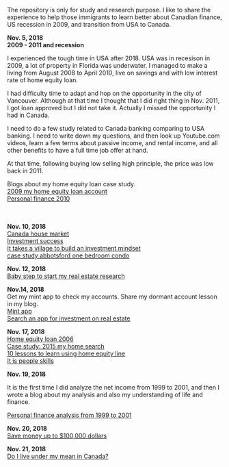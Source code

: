 The repository is only for study and research purpose. I like to share the experience to help those immigrants to learn better about Canadian finance, US recession in 2009, and transition from USA to Canada. <br>

**Nov. 5, 2018** <br>
**2009 - 2011 and recession**<br>

I experienced the tough time in USA after 2018. USA was in recesison in 2009, a lot of property in Florida was underwater. I managed to make a living from August 2008 to April 2010, live on savings and with low interest rate of home equity loan. 

I had difficulty time to adapt and hop on the opportunity in the city of Vancouver. Although at that time I thought that I did right thing in Nov. 2011, I got loan approved but I did not take it. Actually I missed the opportunity I had in Canada. 

I need to do a few study related to Canada banking comparing to USA banking. I need to write down my questions, and then look up Youtube.com videos, learn a few terms about passive income, and rental income, and all other benefits to have a full time job offer at hand. 

At that time, following buying low selling high principle, the price was low back in 2011. 

Blogs about my home equity loan case study. <br>
[2009 my home equity loan account](http://juliachencoding.blogspot.com/2018/11/2009-my-home-equity-loan-account.html)<br>
[Personal finance 2010](http://juliachencoding.blogspot.com/2018/11/personal-finance-2010.html)<br>
[]()<br>
[]()<br>

**Nov. 10, 2018**<br>
[Canada house market](http://juliachencoding.blogspot.com/2018/11/canada-house-market.html)<br>
[Investment success](http://juliachencoding.blogspot.com/2018/11/investment-success.html)<br>
[It takes a village to build an investment mindset](http://juliachencoding.blogspot.com/2018/11/it-takes-village-to-build-investment.html)<br>
[case study abbotsford one bedroom condo](https://juliachencoding.blogspot.com/2018/11/case-study-abbotsford-one-bedroom-condo.html)<br>

**Nov. 12, 2018**<br>
[Baby step to start my real estate research](http://juliachencoding.blogspot.com/2018/11/baby-step-to-start-my-real-estate.html)<br>

**Nov.14, 2018**<br>
Get my mint app to check my accounts. Share my dormant account lesson in my blog. <br>
[Mint app](http://juliachencoding.blogspot.com/2018/11/mint-app.html)<br>
[Search an app for investment on real estate](http://juliachencoding.blogspot.com/2018/11/search-app-for-investment-on-real-estate.html)<br>

**Nov. 17, 2018**<br>
[Home equity loan 2006](http://juliachencoding.blogspot.com/2018/11/home-equity-loan-2006.html)<br>
[Case study: 2015 my home search](http://juliachencoding.blogspot.com/2018/11/case-study-2015-my-home-search.html)<br>
[10 lessons to learn using home equity line](http://juliachencoding.blogspot.com/2018/11/10-lessons-to-learn-using-home-equity.html)<br>
[It is people skills](http://juliachencoding.blogspot.com/2018/11/it-is-people-skills.html)<br>

**Nov. 19, 2018**<br>

It is the first time I did analyze the net income from 1999 to 2001, and then I wrote a blog about my analysis and also my understanding of life and finance. 

[Personal finance analysis from 1999 to 2001](http://juliachencoding.blogspot.com/2018/11/personal-finance-analysis-from-1999-to.html)<br>

**Nov. 20, 2018**<br>
[Save money up to $100,000 dollars](http://juliachencoding.blogspot.com/2018/11/save-money-up-to-100000-dollars.html)<br>

**Nov. 21, 2018**<br>
[Do I live under my mean in Canada?](http://juliachencoding.blogspot.com/2018/11/do-i-live-under-my-mean-in-canada.html)<br>
